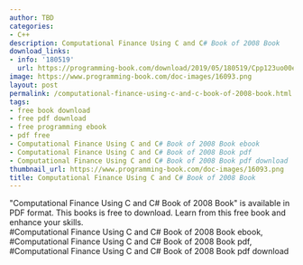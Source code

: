 ```yaml
---
author: TBD
categories:
- C++
description: Computational Finance Using C and C# Book of 2008 Book
download_links:
- info: '180519'
  url: https://programming-book.com/download/2019/05/180519/Cpp123uo00es0142.pdf
image: https://www.programming-book.com/doc-images/16093.png
layout: post
permalink: /computational-finance-using-c-and-c-book-of-2008-book.html
tags:
- free book download
- free pdf download
- free programming ebook
- pdf free
- Computational Finance Using C and C# Book of 2008 Book ebook
- Computational Finance Using C and C# Book of 2008 Book pdf
- Computational Finance Using C and C# Book of 2008 Book pdf download
thumbnail_url: https://www.programming-book.com/doc-images/16093.png
title: Computational Finance Using C and C# Book of 2008 Book
---
```


 
<div class="item-desc text-justify">
  "Computational Finance Using C and C# Book of 2008 Book" is available in PDF format. This books is free to download. Learn from this free book and enhance your skills.
  <br>
  #Computational Finance Using C and C# Book of 2008 Book ebook, #Computational Finance Using C and C# Book of 2008 Book pdf, #Computational Finance Using C and C# Book of 2008 Book pdf download
</div>